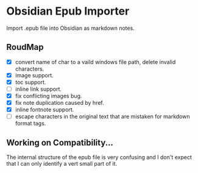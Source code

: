 # Obsidian Epub Importer

Import .epub file into Obsidian as markdown notes.

## RoudMap

- [x] convert name of char to a vaild windows file path, delete invalid characters.
- [x] image support.
- [x] toc support.
- [ ] inline link support.
- [x] fix conflicting images bug.
- [x] fix note duplication caused by href.
- [x] inline fontnote support.
- [ ] escape characters in the original text that are mistaken for markdown format tags.

## Working on Compatibility...

The internal structure of the epub file is very confusing and I don't expect that I can only identify a vert small part of it.